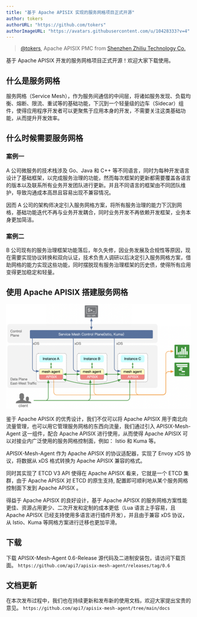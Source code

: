 ```yaml
---
title: "基于 Apache APISIX 实现的服务网格项目正式开源"
author: tokers
authorURL: "https://github.com/tokers"
authorImageURL: "https://avatars.githubusercontent.com/u/10428333?v=4"
---
```

> [@tokers](https://github.com/tokers), Apache APISIX PMC from [Shenzhen Zhiliu Technology Co.](https://www.apiseven.com/)
>

<!--truncate-->
基于 Apache APISIX 开发的服务网格项目正式开源！欢迎大家下载使用。

## 什么是服务网格

服务网格（Service Mesh），作为服务间通信的中间层，将诸如服务发现、负载均衡、熔断、限流、重试等的基础功能，下沉到一个轻量级的边车（Sidecar）组件，使得应用程序开发者可以更聚焦于应用本身的开发，不需要关注这类基础功能，从而提升开发效率。

## 什么时候需要服务网格

### 案例一

A 公司微服务的技术栈涉及 Go、Java 和 C++ 等不同语言，同时为每种开发语言设计了基础框架，以完成服务治理的功能，然而每次框架的更新都需要覆盖各语言的版本以及联系所有业务开发团队进行更新。并且不同语言的框架由不同团队维护，导致沟通成本高昂且容易出现不兼容情况。

因而 A 公司的架构师决定引入服务网格方案，将所有服务治理的能力下沉到网格，基础功能迭代不再与业务开发耦合，同时业务开发不再依赖开发框架，业务本身更加简洁。

### 案例二

B 公司现有的服务治理框架功能落后，年久失修，因业务发展及合规性等原因，现在需要实现协议转换和双向认证，技术负责人调研以后决定引入服务网格方案，借助网格的能力实现这些功能，同时摆脱现有服务治理框架的历史债，使得所有应用变得更加稳定和轻量。

## 使用 Apache APISIX 搭建服务网格

![2021-05-31-1](../static/img/blog_img/2021-05-31-1.png)

鉴于 Apache APISIX 的优秀设计，我们不仅可以将 Apache APISIX 用于南北向流量管理，也可以用它管理服务网格的东西向流量，我们通过引入 APISIX-Mesh-Agent 这一组件，配合 Apache APISIX 进行使用，从而使得 Apache APISIX 可以对接业内广泛使用的服务网格控制面，例如： Istio 和 Kuma 等。

APISIX-Mesh-Agent 作为 Apache APISIX 的协议适配器，实现了 Envoy xDS 协议，将数据从 xDS 格式转换为 Apache APISIX 兼容的格式。

同时其实现了 ETCD V3 API 使得在 Apache APISIX 看来，它就是一个 ETCD 集群，由于 Apache APISIX 对 ETCD 的原生支持, 配置即可顺利地从某个服务网格控制面下发到 Apache APISIX 。

得益于 Apache APISIX 的良好设计，基于 Apache APISIX 的服务网格方案性能更佳、资源占用更少、二次开发和定制的成本更低（Lua 语言上手容易，且 Apache APISIX 已经支持使用多语言进行插件开发），并且由于兼容 xDS 协议，从 Istio、Kuma 等网格方案进行迁移也更加平滑。

## 下载

下载 APISIX-Mesh-Agent 0.6-Release 源代码及二进制安装包，请访问下载页面。
`https://github.com/api7/apisix-mesh-agent/releases/tag/0.6`

## 文档更新

在本次发布过程中，我们也在持续更新和发布新的使用文档，欢迎大家提出宝贵的意见。
`https://github.com/api7/apisix-mesh-agent/tree/main/docs`
